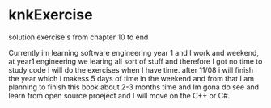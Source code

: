 # knkExercise
solution exercise's from chapter 10 to end

Currently im learning software engineering year 1 and I work and weekend, at year1 engineering we learing all sort of stuff and therefore 
I got no time to study code i will do the exercises when I have time.
after 11/08 i will finish the year which i makess 5 days of time in the weekend 
and from that I am planning to finish this book about 2-3 months time and Im gona do see and learn from open source proeject
and I will move on the C++ or C#.

